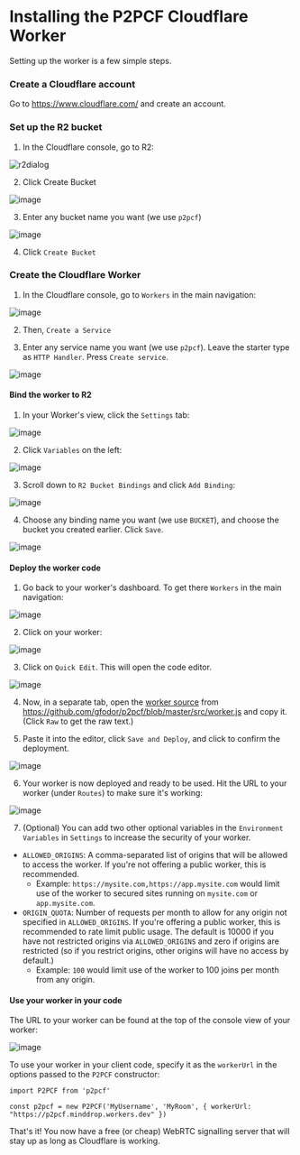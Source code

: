 # Installing the P2PCF Cloudflare Worker

Setting up the worker is a few simple steps.

### Create a Cloudflare account

Go to https://www.cloudflare.com/ and create an account.

### Set up the R2 bucket

1. In the Cloudflare console, go to R2:

![r2dialog](https://user-images.githubusercontent.com/220020/181828844-79ebca11-2901-43bf-a3d5-d7c8d15dd0ec.png)

2. Click Create Bucket

![image](https://user-images.githubusercontent.com/220020/181828972-ddc40644-3e38-417c-b221-9eaf2f005123.png)

3. Enter any bucket name you want (we use `p2pcf`)

![image](https://user-images.githubusercontent.com/220020/181829058-89634166-158c-4e18-a30f-e75d78fa1a58.png)

4. Click `Create Bucket`

### Create the Cloudflare Worker

1. In the Cloudflare console, go to `Workers` in the main navigation:

![image](https://user-images.githubusercontent.com/220020/181829226-a3ee9598-b6cc-47b6-95c0-a3a38789c9b2.png)

2. Then, `Create a Service`

3. Enter any service name you want (we use `p2pcf`). Leave the starter type as `HTTP Handler`. Press `Create service`.

![image](https://user-images.githubusercontent.com/220020/181829602-fa8c0b40-7e1f-445b-bfe0-434be2081ebd.png)

#### Bind the worker to R2

1. In your Worker's view, click the `Settings` tab:

![image](https://user-images.githubusercontent.com/220020/181831046-55f4e631-a895-4607-86b9-ee12c7fdd76a.png)

2. Click `Variables` on the left:

![image](https://user-images.githubusercontent.com/220020/181831117-2c33e8b6-95e4-4919-9bb1-0e3ecc3f39b8.png)

3. Scroll down to `R2 Bucket Bindings` and click `Add Binding`:

![image](https://user-images.githubusercontent.com/220020/181830146-bb3ba1cf-8321-439c-ab80-3565d3a72834.png)

4. Choose any binding name you want (we use `BUCKET`), and choose the bucket you created earlier. Click `Save`.

![image](https://user-images.githubusercontent.com/220020/181830368-fc79fc27-521a-4fbd-acd4-ae5c88d99d4e.png)

#### Deploy the worker code

1. Go back to your worker's dashboard. To get there `Workers` in the main navigation:

![image](https://user-images.githubusercontent.com/220020/181829226-a3ee9598-b6cc-47b6-95c0-a3a38789c9b2.png)

2. Click on your worker:

![image](https://user-images.githubusercontent.com/220020/181830606-20322fe4-fdc8-409d-b5eb-a002b6cb22e5.png)

3. Click on `Quick Edit`. This will open the code editor.

![image](https://user-images.githubusercontent.com/220020/181830731-a9e17ed9-43fe-4e1d-b5c7-6e66f7f51bdc.png)

4. Now, in a separate tab, open the [worker source](https://github.com/gfodor/p2pcf/blob/master/src/worker.js) from https://github.com/gfodor/p2pcf/blob/master/src/worker.js and copy it. (Click `Raw` to get the raw text.)

5. Paste it into the editor, click `Save and Deploy`, and click to confirm the deployment.

![image](https://user-images.githubusercontent.com/220020/181831397-54f780ca-9ac5-4265-8254-d606c1178760.png)

6. Your worker is now deployed and ready to be used. Hit the URL to your worker (under `Routes`) to make sure it's working:

![image](https://user-images.githubusercontent.com/220020/181832545-e5306fa4-b408-41e0-be07-027dc4eeab41.png)

7. (Optional) You can add two other optional variables in the `Environment Variables` in `Settings` to increase the security of your worker.
 - `ALLOWED_ORIGINS`: A comma-separated list of origins that will be allowed to access the worker. If you're not offering a public worker, this is recommended.
   - Example: `https://mysite.com,https://app.mysite.com` would limit use of the worker to secured sites running on `mysite.com` or `app.mysite.com`.
 - `ORIGIN_QUOTA`: Number of requests per month to allow for any origin not specified in `ALLOWED_ORIGINS`. If you're offering a public worker, this is recommended to rate limit public usage. The default is 10000 if you have not restricted origins via `ALLOWED_ORIGINS` and zero if origins are restricted (so if you restrict origins, other origins will have no access by default.)
   - Example: `100` would limit use of the worker to 100 joins per month from any origin.

#### Use your worker in your code

The URL to your worker can be found at the top of the console view of your worker:

![image](https://user-images.githubusercontent.com/220020/181832545-e5306fa4-b408-41e0-be07-027dc4eeab41.png)

To use your worker in your client code, specify it as the `workerUrl` in the options passed to the `P2PCF` constructor:

```
import P2PCF from 'p2pcf'

const p2pcf = new P2PCF('MyUsername', 'MyRoom', { workerUrl: "https://p2pcf.minddrop.workers.dev" })
```

That's it! You now have a free (or cheap) WebRTC signalling server that will stay up as long as Cloudflare is working.
